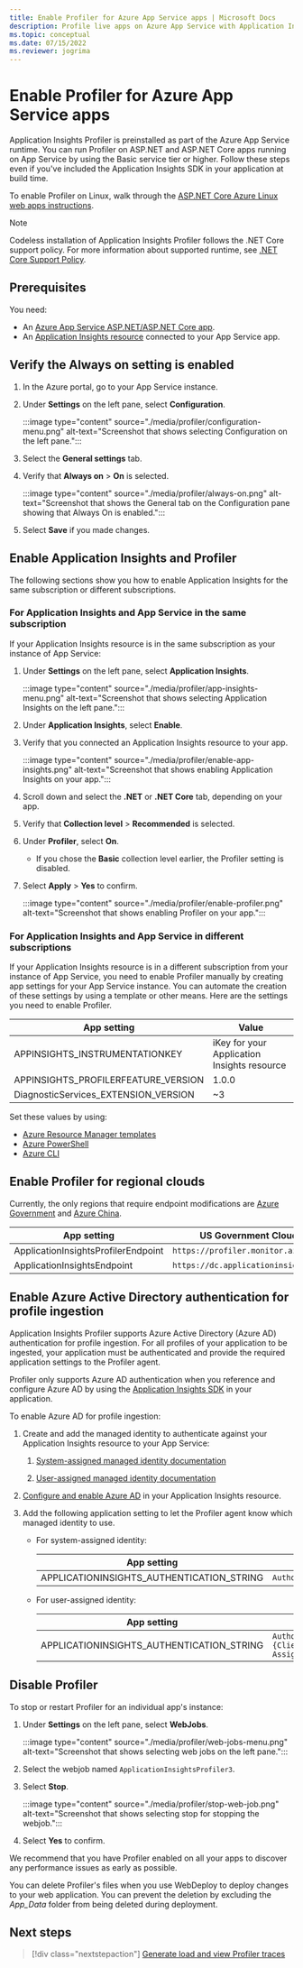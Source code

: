 ```yaml
---
title: Enable Profiler for Azure App Service apps | Microsoft Docs
description: Profile live apps on Azure App Service with Application Insights Profiler.
ms.topic: conceptual
ms.date: 07/15/2022
ms.reviewer: jogrima
---
```


# Enable Profiler for Azure App Service apps

Application Insights Profiler is preinstalled as part of the Azure App Service runtime. You can run Profiler on ASP.NET and ASP.NET Core apps running on App Service by using the Basic service tier or higher. Follow these steps even if you've included the Application Insights SDK in your application at build time.

To enable Profiler on Linux, walk through the [ASP.NET Core Azure Linux web apps instructions](profiler-aspnetcore-linux.md).

> [!NOTE]
> Codeless installation of Application Insights Profiler follows the .NET Core support policy.
> For more information about supported runtime, see [.NET Core Support Policy](https://dotnet.microsoft.com/platform/support/policy/dotnet-core).

## Prerequisites

You need:

- An [Azure App Service ASP.NET/ASP.NET Core app](../../app-service/quickstart-dotnetcore.md).
- An [Application Insights resource](/previous-versions/azure/azure-monitor/app/create-new-resource) connected to your App Service app.

## Verify the Always on setting is enabled

1. In the Azure portal, go to your App Service instance.
1. Under **Settings** on the left pane, select **Configuration**.

   :::image type="content" source="./media/profiler/configuration-menu.png" alt-text="Screenshot that shows selecting Configuration on the left pane.":::

1. Select the **General settings** tab.
1. Verify that **Always on** > **On** is selected.

   :::image type="content" source="./media/profiler/always-on.png" alt-text="Screenshot that shows the General tab on the Configuration pane showing that Always On is enabled.":::

1. Select **Save** if you made changes.

## Enable Application Insights and Profiler

The following sections show you how to enable Application Insights for the same subscription or different subscriptions.

### For Application Insights and App Service in the same subscription

If your Application Insights resource is in the same subscription as your instance of App Service:

1. Under **Settings** on the left pane, select **Application Insights**.

   :::image type="content" source="./media/profiler/app-insights-menu.png" alt-text="Screenshot that shows selecting Application Insights on the left pane.":::

1. Under **Application Insights**, select **Enable**.
1. Verify that you connected an Application Insights resource to your app.

   :::image type="content" source="./media/profiler/enable-app-insights.png" alt-text="Screenshot that shows enabling Application Insights on your app.":::

1. Scroll down and select the **.NET** or **.NET Core** tab, depending on your app.
1. Verify that **Collection level** > **Recommended** is selected.
1. Under **Profiler**, select **On**.
   - If you chose the **Basic** collection level earlier, the Profiler setting is disabled.
1. Select **Apply** > **Yes** to confirm.

   :::image type="content" source="./media/profiler/enable-profiler.png" alt-text="Screenshot that shows enabling Profiler on your app.":::

### For Application Insights and App Service in different subscriptions

If your Application Insights resource is in a different subscription from your instance of App Service, you need to enable Profiler manually by creating app settings for your App Service instance. You can automate the creation of these settings by using a template or other means. Here are the settings you need to enable Profiler.

|App setting    | Value    |
|---------------|----------|
|APPINSIGHTS_INSTRUMENTATIONKEY         | iKey for your Application Insights resource    |
|APPINSIGHTS_PROFILERFEATURE_VERSION | 1.0.0 |
|DiagnosticServices_EXTENSION_VERSION | ~3 |

Set these values by using:
- [Azure Resource Manager templates](../app/azure-web-apps-net-core.md#app-service-application-settings-with-azure-resource-manager)
- [Azure PowerShell](/powershell/module/az.websites/set-azwebapp)
- [Azure CLI](/cli/azure/webapp/config/appsettings)

## Enable Profiler for regional clouds

Currently, the only regions that require endpoint modifications are [Azure Government](../../azure-government/compare-azure-government-global-azure.md#application-insights) and [Azure China](/azure/china/resources-developer-guide).

|App setting    | US Government Cloud | China Cloud |   
|---------------|---------------------|-------------|
|ApplicationInsightsProfilerEndpoint         | `https://profiler.monitor.azure.us`    | `https://profiler.monitor.azure.cn` |
|ApplicationInsightsEndpoint | `https://dc.applicationinsights.us` | `https://dc.applicationinsights.azure.cn` |

## Enable Azure Active Directory authentication for profile ingestion

Application Insights Profiler supports Azure Active Directory (Azure AD) authentication for profile ingestion. For all profiles of your application to be ingested, your application must be authenticated and provide the required application settings to the Profiler agent.

Profiler only supports Azure AD authentication when you reference and configure Azure AD by using the [Application Insights SDK](../app/asp-net-core.md#configure-the-application-insights-sdk) in your application.

To enable Azure AD for profile ingestion:

1. Create and add the managed identity to authenticate against your Application Insights resource to your App Service:

   1.  [System-assigned managed identity documentation](../../app-service/overview-managed-identity.md?tabs=portal%2chttp#add-a-system-assigned-identity)

   1.  [User-assigned managed identity documentation](../../app-service/overview-managed-identity.md?tabs=portal%2chttp#add-a-user-assigned-identity)

1. [Configure and enable Azure AD](../app/azure-ad-authentication.md?tabs=net#configure-and-enable-azure-ad-based-authentication) in your Application Insights resource.

1. Add the following application setting to let the Profiler agent know which managed identity to use.

   - For system-assigned identity:

       | App setting    | Value    |
       | -------------- |--------- |
       | APPLICATIONINSIGHTS_AUTHENTICATION_STRING         | `Authorization=AAD`    |

   - For user-assigned identity:

       | App setting   | Value    |
       | ------------- | -------- |
       | APPLICATIONINSIGHTS_AUTHENTICATION_STRING         | `Authorization=AAD;ClientId={Client id of the User-Assigned Identity}`    |

## Disable Profiler

To stop or restart Profiler for an individual app's instance:

1. Under **Settings** on the left pane, select **WebJobs**.

   :::image type="content" source="./media/profiler/web-jobs-menu.png" alt-text="Screenshot that shows selecting web jobs on the left pane.":::

1. Select the webjob  named `ApplicationInsightsProfiler3`.

1. Select **Stop**.

   :::image type="content" source="./media/profiler/stop-web-job.png" alt-text="Screenshot that shows selecting stop for stopping the webjob.":::

1. Select **Yes** to confirm.

We recommend that you have Profiler enabled on all your apps to discover any performance issues as early as possible.

You can delete Profiler's files when you use WebDeploy to deploy changes to your web application. You can prevent the deletion by excluding the *App_Data* folder from being deleted during deployment.

## Next steps

> [!div class="nextstepaction"]
> [Generate load and view Profiler traces](./profiler-data.md)
